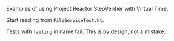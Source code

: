 Examples of using Project Reactor StepVerifier with Virtual Time.

Start reading from `FileServiceTest.kt`.

Tests with `failing` in name fail. This is by design, not a mistake.
